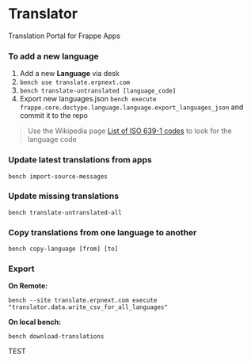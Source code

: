 # Translator

Translation Portal for Frappe Apps

### To add a new language

1. Add a new **Language** via desk
2. `bench use translate.erpnext.com`
3. `bench translate-untranslated [language_code]`
4. Export new languages.json `bench execute frappe.core.doctype.language.language.export_languages_json` and commit it to the repo

> Use the Wikipedia page [List of ISO 639-1 codes](https://en.wikipedia.org/wiki/List_of_ISO_639-1_codes) to look for the language code

### Update latest translations from apps

    bench import-source-messages

### Update missing translations

    bench translate-untranslated-all

### Copy translations from one language to another

    bench copy-language [from] [to]

### Export

**On Remote:**

    bench --site translate.erpnext.com execute "translator.data.write_csv_for_all_languages"

**On local bench:**

    bench download-translations



TEST
